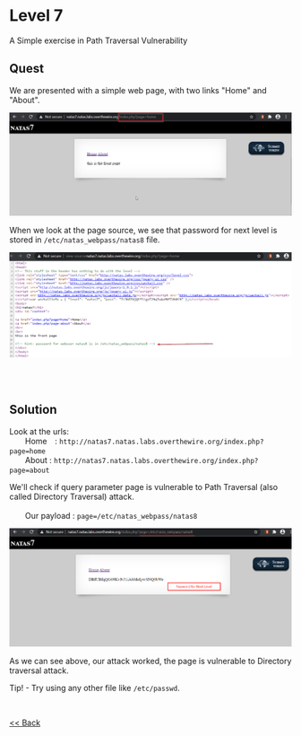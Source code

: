# Level 7
A Simple exercise in Path Traversal Vulnerability

## Quest
We are presented with a simple web page, with two links "Home" and "About". 

![Level 7 Image](./images/Level7.png)

When we look at the page source, we see that password for next level is stored in `/etc/natas_webpass/natas8` file.

![Level 7.1 Image](./images/Level7.1.png)

<br/>
<br/>

## Solution
Look at the urls:<br/>
  Home : `http://natas7.natas.labs.overthewire.org/index.php?page=home`<br/>
  About : `http://natas7.natas.labs.overthewire.org/index.php?page=about`<br/>
  
We'll check if query parameter <span id="yellow">page</span> is vulnerable to Path Traversal (also called Directory Traversal) attack.<br/><br/>
  Our payload :  `page=/etc/natas_webpass/natas8`

![Level 7 Solution](./images/Level7_solution.png)

As we can see above, our attack worked, the page is vulnerable to Directory traversal attack.

Tip! - Try using any other file like `/etc/passwd`.

<br/>

[<< Back](https://grey-fish.github.io/Natas/index.html)
